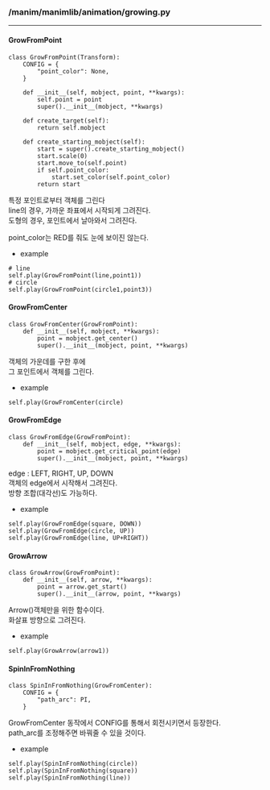 ### /manim/manimlib/animation/growing.py

<hr>

#### GrowFromPoint
~~~
class GrowFromPoint(Transform):
    CONFIG = {
        "point_color": None,
    }

    def __init__(self, mobject, point, **kwargs):
        self.point = point
        super().__init__(mobject, **kwargs)

    def create_target(self):
        return self.mobject

    def create_starting_mobject(self):
        start = super().create_starting_mobject()
        start.scale(0)
        start.move_to(self.point)
        if self.point_color:
            start.set_color(self.point_color)
        return start
~~~
특정 포인트로부터 객체를 그린다  
line의 경우, 가까운 좌표에서 시작되게 그려진다.  
도형의 경우, 포인트에서 날아와서 그려진다.
<br>

point_color는 RED를 줘도 눈에 보이진 않는다.

- example
~~~
# line
self.play(GrowFromPoint(line,point1))
# circle
self.play(GrowFromPoint(circle1,point3))
~~~

#### GrowFromCenter
~~~
class GrowFromCenter(GrowFromPoint):
    def __init__(self, mobject, **kwargs):
        point = mobject.get_center()
        super().__init__(mobject, point, **kwargs)
~~~
객체의 가운데를 구한 후에  
그 포인트에서 객체를 그린다.

- example
~~~
self.play(GrowFromCenter(circle)
~~~

#### GrowFromEdge
~~~
class GrowFromEdge(GrowFromPoint):
    def __init__(self, mobject, edge, **kwargs):
        point = mobject.get_critical_point(edge)
        super().__init__(mobject, point, **kwargs)
~~~
edge : LEFT, RIGHT, UP, DOWN  
객체의 edge에서 시작해서 그려진다.  
방향 조합(대각선)도 가능하다.

- example
~~~
self.play(GrowFromEdge(square, DOWN))
self.play(GrowFromEdge(circle, UP))
self.play(GrowFromEdge(line, UP+RIGHT))
~~~

#### GrowArrow
~~~
class GrowArrow(GrowFromPoint):
    def __init__(self, arrow, **kwargs):
        point = arrow.get_start()
        super().__init__(arrow, point, **kwargs)
~~~
Arrow()객체만을 위한 함수이다.  
화살표 방향으로 그려진다.

- example
~~~
self.play(GrowArrow(arrow1))
~~~

#### SpinInFromNothing
~~~
class SpinInFromNothing(GrowFromCenter):
    CONFIG = {
        "path_arc": PI,
    }
~~~
GrowFromCenter 동작에서 CONFIG를 통해서 회전시키면서 등장한다.  
path_arc를 조정해주면 바꿔줄 수 있을 것이다.

- example
~~~
self.play(SpinInFromNothing(circle))
self.play(SpinInFromNothing(square))
self.play(SpinInFromNothing(line))
~~~